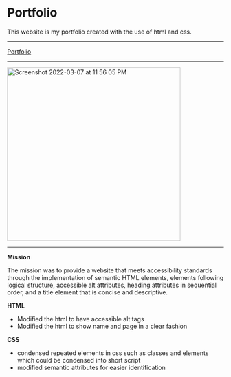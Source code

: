 # Portfolio

This website is my portfolio created with the use of html and css.

**************************************
[Portfolio](https://bsmith675.github.io/Portfolio-/)
**************************************
<img width="403" alt="Screenshot 2022-03-07 at 11 56 05 PM" src="https://user-images.githubusercontent.com/98413163/157169505-86df47e4-0a46-4771-8307-a076db2f197b.png">

**************************************

**Mission**

The mission was to provide a website that meets accessibility standards through the       implementation of semantic HTML elements, elements following logical structure, accessible alt attributes, heading attributes in sequential order, and a title element that is concise and descriptive. 

**HTML**

- Modified the html to have accessible alt tags
- Modified the html to show name and page in a clear fashion


**CSS**

- condensed repeated elements in css such as classes and elements which could be condensed into short script
- modified semantic attributes for easier identification

